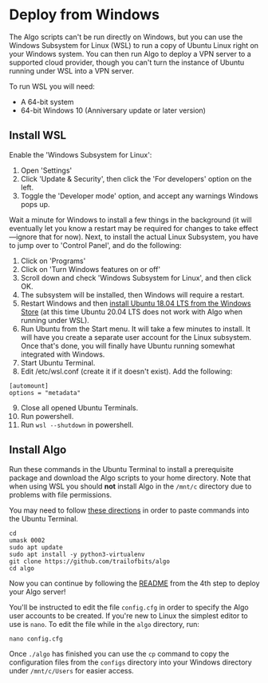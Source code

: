 # Deploy from Windows

The Algo scripts can't be run directly on Windows, but you can use the Windows Subsystem for Linux (WSL) to run a copy of Ubuntu Linux right on your Windows system. You can then run Algo to deploy a VPN server to a supported cloud provider, though you can't turn the instance of Ubuntu running under WSL into a VPN server.

To run WSL you will need:

* A 64-bit system
* 64-bit Windows 10 (Anniversary update or later version)

## Install WSL

Enable the 'Windows Subsystem for Linux':

1. Open 'Settings'
2. Click 'Update & Security', then click the 'For developers' option on the left.
3. Toggle the 'Developer mode' option, and accept any warnings Windows pops up.

Wait a minute for Windows to install a few things in the background (it will eventually let you know a restart may be required for changes to take effect—ignore that for now). Next, to install the actual Linux Subsystem, you have to jump over to 'Control Panel', and do the following:

1. Click on 'Programs'
2. Click on 'Turn Windows features on or off'
3. Scroll down and check 'Windows Subsystem for Linux', and then click OK.
4. The subsystem will be installed, then Windows will require a restart.
5. Restart Windows and then [install Ubuntu 18.04 LTS from the Windows Store](https://www.microsoft.com/p/ubuntu-1804-lts/9n9tngvndl3q) (at this time Ubuntu 20.04 LTS does not work with Algo when running under WSL).
6. Run Ubuntu from the Start menu. It will take a few minutes to install. It will have you create a separate user account for the Linux subsystem. Once that's done, you will finally have Ubuntu running somewhat integrated with Windows.
7. Start Ubuntu Terminal.
8. Edit /etc/wsl.conf (create it if it doesn't exist). Add the following:
```
[automount]
options = "metadata"
```
9. Close all opened Ubuntu Terminals.
10. Run powershell.
11. Run `wsl --shutdown` in powershell.

## Install Algo

Run these commands in the Ubuntu Terminal to install a prerequisite package and download the Algo scripts to your home directory. Note that when using WSL you should **not** install Algo in the `/mnt/c` directory due to problems with file permissions.

You may need to follow [these directions](https://devblogs.microsoft.com/commandline/copy-and-paste-arrives-for-linuxwsl-consoles/) in order to paste commands into the Ubuntu Terminal.

```shell
cd
umask 0002
sudo apt update
sudo apt install -y python3-virtualenv
git clone https://github.com/trailofbits/algo
cd algo
```

Now you can continue by following the [README](https://github.com/trailofbits/algo#deploy-the-algo-server) from the 4th step to deploy your Algo server!

You'll be instructed to edit the file `config.cfg` in order to specify the Algo user accounts to be created. If you're new to Linux the simplest editor to use is `nano`. To edit the file while in the `algo` directory, run:
```shell
nano config.cfg
```
Once `./algo` has finished you can use the `cp` command to copy the configuration files from the `configs` directory into your Windows directory under `/mnt/c/Users` for easier access.

